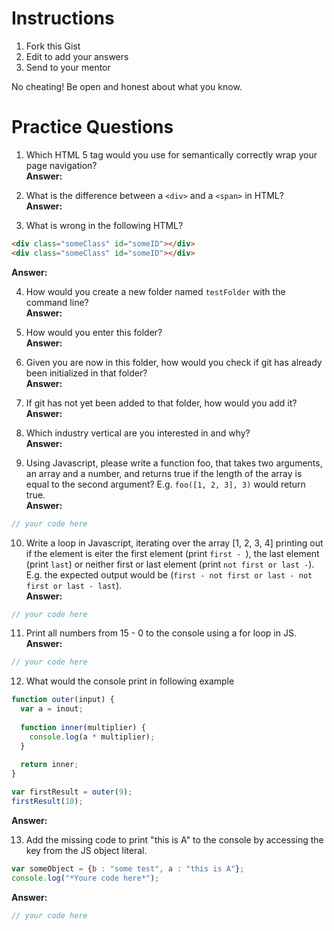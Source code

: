 # Instructions

1. Fork this Gist
2. Edit to add your answers
3. Send to your mentor

No cheating! Be open and honest about what you know.

# Practice Questions

1. Which HTML 5 tag would you use for semantically correctly wrap your page navigation?  
  **Answer:** 

2. What is the difference between a `<div>` and a `<span>` in HTML?  
  **Answer:** 

3. What is wrong in the following HTML?
  ```html
  <div class="someClass" id="someID"></div>
  <div class="someClass" id="someID"></div>
  ```
  **Answer:** 

4. How would you create a new folder named `testFolder` with the command line?  
  **Answer:** 

5. How would you enter this folder?  
  **Answer:** 

6. Given you are now in this folder, how would you check if git has already been initialized in that folder?  
  **Answer:** 

7. If git has not yet been added to that folder, how would you add it?  
   **Answer:** 

8. Which industry vertical are you interested in and why?  
   **Answer:** 

9. Using Javascript, please write a function foo, that takes two arguments, an array and a number, and returns true if the length of the array is equal to the second argument? E.g. `foo([1, 2, 3], 3)` would return true.  
  **Answer:**  
  ```javascript
  // your code here
  ```

10. Write a loop in Javascript, iterating over the array [1, 2, 3, 4] printing out if the element is eiter the first element (print `first - `), the last element (print `last`) or neither first or last element (print `not first or last -`). E.g. the expected output would be (`first - not first or last - not first or last - last`).  
  **Answer:**  
  ```javascript
  // your code here
  ```

11. Print all numbers from 15 - 0 to the console using a for loop in JS.  
  **Answer:**  
  ```javascript
  // your code here
  ```

12. What would the console print in following example
  ```javascript
  function outer(input) {
    var a = inout;
    
    function inner(multiplier) {
      console.log(a * multiplier);
    }
    
    return inner;
  }
  
  var firstResult = outer(9);
  firstResult(10);
  ```
  
  **Answer:** 

13. Add the missing code to print "this is A" to the console by accessing the key from the JS object literal.
  ```javascript
  var someObject = {b : "some test", a : "this is A"};
  console.log("*Youre code here*");
  ```
  
  **Answer:**  
  ```javascript
  // your code here
  ```
